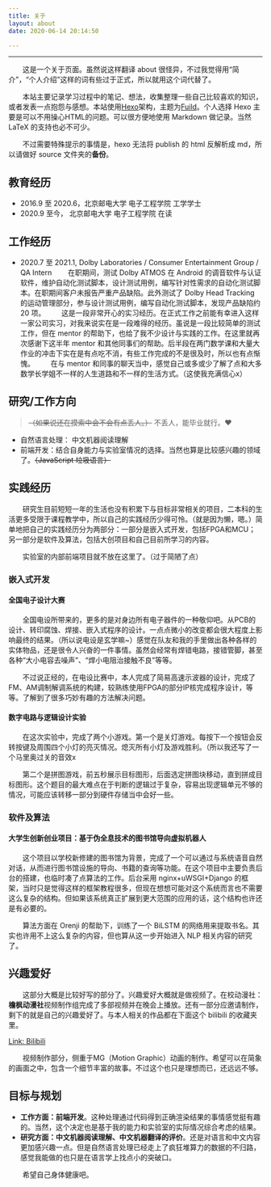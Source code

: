 ```yaml
---
title: 关于
layout: about
date: 2020-06-14 20:14:50

---
```


***

　　这是一个关于页面。虽然说这样翻译 about 很怪异，不过我觉得用“简介”，“个人介绍”这样的词有些过于正式，所以就用这个词代替了。

　　本站主要记录学习过程中的笔记、想法，收集整理一些自己比较喜欢的知识，或者发表一点抱怨与感想。本站使用[Hexo](https://hexo.io/zh-cn/)架构，主题为[Fuild](https://hexo.fluid-dev.com/docs/)。个人选择 Hexo 主要是可以不用操心HTML的问题。可以很方便地使用 Markdown 做记录。当然 LaTeX 的支持也必不可少。

　　不过需要特殊提示的事情是，hexo 无法将 publish 的 html 反解析成 md，所以请做好 source 文件夹的**备份**。

## 教育经历

- 2016.9 至 2020.6，北京邮电大学 电子工程学院 工学学士
- 2020.9 至今，     北京邮电大学 电子工程学院 在读

## 工作经历

- 2020.7 至 2021.1, Dolby Laboratories / Consumer Entertainment Group / QA Intern
　　在职期间，测试 Dolby ATMOS 在 Android 的调音软件与认证软件，维护自动化测试脚本，设计测试用例，编写针对性需求的自动化测试脚本。在职期间客户未报告严重产品缺陷。此外测试了 Dolby Head Tracking 的运动管理部分，参与设计测试用例，编写自动化测试脚本，发现产品缺陷约 20 项。
　　这是一段非常开心的实习经历。在正式工作之前能有幸进入这样一家公司实习，对我来说实在是一段难得的经历。虽说是一段比较简单的测试工作，但在 mentor 的帮助下，也给了我不少设计与实践的工作。在这里就再次感谢下这半年 mentor 和其他同事们的帮助。后半段在两门数学课和大量大作业的冲击下实在是有点吃不消，有些工作完成的不是很及时，所以也有点惭愧。
　　在与 mentor 和同事的聊天当中，感觉自己或多或少了解了点和大多数学长学姐不一样的人生道路和不一样的生活方式。（这使我充满信心x）

## 研究/工作方向

> ~~（如果说还在摸索中会不会有点丢人。）~~ 不丢人，能毕业就行。❤️

- 自然语言处理： 中文机器阅读理解
- 前端开发：结合自身能力与实验室情况的选择。当然也算是比较感兴趣的领域了。~~（JavaScript 垃圾语言）~~


## 实践经历

　　研究生目前短短一年的生活也没有积累下与目标非常相关的项目，二本科的生活更多受限于课程教学中，所以自己的实践经历少得可怜。（就是因为懒，嗯。）简单地把自己的实践经历分为两部分：一部分是嵌入式开发，包括FPGA和MCU；另一部分是软件及算法，包括大创项目和自己目前所学习的内容。

　　实验室的内部前端项目就不放在这里了。（过于简陋了点）

### 嵌入式开发

#### 全国电子设计大赛

　　全国电设所带来的，更多的是对身边所有电子器件的一种敬仰吧。从PCB的设计、转印腐蚀、焊接、嵌入式程序的设计。一点点微小的改变都会很大程度上影响最终的结果。（所以说电设是玄学嘛~）感觉在队友和我的手里做出各种各样的实体物品，还是很令人兴奋的一件事情。虽然会经常有焊错电路，接错管脚，甚至各种“大小电容去噪声”、“焊小电阻治接触不良”等等。

　　不过说正经的，在电设比赛中，本人完成了简易高速示波器的设计，完成了FM、AM调制解调系统的构建，较熟练使用FPGA的部分IP核完成程序设计，等等。了解到了很多巧妙有趣的方法解决问题。

#### 数字电路与逻辑设计实验

　　在这次实验中，完成了两个小游戏。第一个是关灯游戏。每按下一个按钮会反转按键及周围四个小灯的亮灭情况。熄灭所有小灯及游戏胜利。（所以我还写了一个马里奥过关的音效x

　　第二个是拼图游戏，前五秒展示目标图形，后面选定拼图块移动，直到拼成目标图形。这个题目的最大难点在于判断的逻辑过于复杂，容易出现逻辑单元不够的情况，可能应该转移一部分到硬件存储当中会好一些。

### 软件及算法

#### 大学生创新创业项目：基于伪全息技术的图书馆导向虚拟机器人

　　这个项目以学校新修建的图书馆为背景，完成了一个可以通过与系统语音自然对话，从而进行图书馆设施的导向、书籍的查询等功能。在这个项目中主要负责后台的搭建，也临时凑了点算法的工作。后台采用 nginx+uWSGI+Django 的框架，当时只是觉得这样的框架教程很多，但现在想想可能对这个系统而言也不需要这么复杂的结构。但如果该系统真正扩展到更大范围的应用的话，这个结构也许还是有必要的。

　　算法方面在 Orenji 的帮助下，训练了一个 BiLSTM 的网络用来提取书名。其实也许用不上这么复杂的内容，但也算从这一步开始进入 NLP 相关内容的研究了。

## 兴趣爱好

　　这部分大概是比较好写的部分了。兴趣爱好大概就是做视频了。在校动漫社：**檐枫动漫社**视频制作组完成了多部视频并在晚会上播放。还有一部分应邀请制作，剩下的就是自己的兴趣爱好了。与本人相关的作品都在下面这个 bilibili 的收藏夹里。

[Link: Bilibili](https://space.bilibili.com/1760844/favlist?fid=47192744)

　　视频制作部分，侧重于MG（Motion Graphic）动画的制作。希望可以在简象的画面之中，包含一个细节丰富的故事。不过这个也只是理想而已，还远远不够。

## 目标与规划

- **工作方面：前端开发**。这种处理通过代码得到正确渲染结果的事情感觉挺有趣的。当然，这个决定也是基于我的能力和实验室的实际情况综合考虑的结果。
- **研究方面：中文机器阅读理解、中文机器翻译的评价**。还是对语言和中文内容更加感兴趣一点。但是自然语言处理已经走上了疯狂堆算力的数据的不归路，感觉我能做的也只是在语言学上找点小的突破口。

　　希望自己身体健康吧。
